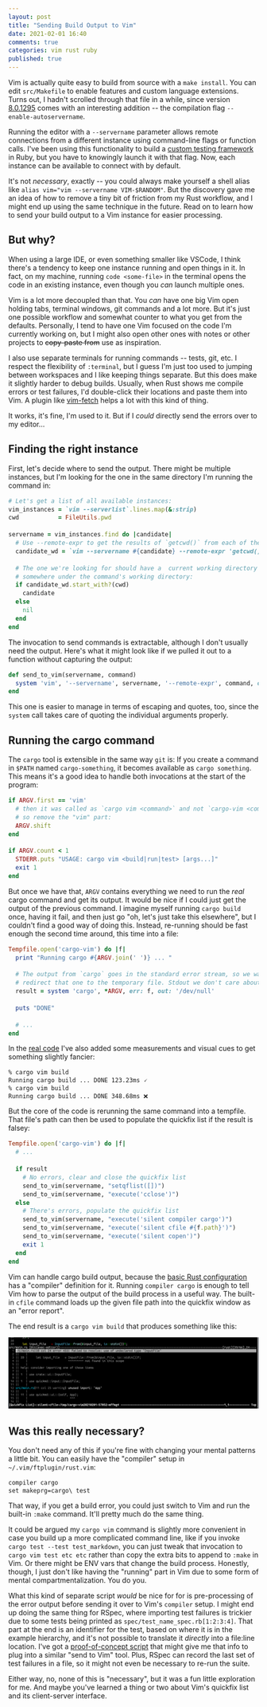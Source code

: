 ```yaml
---
layout: post
title: "Sending Build Output to Vim"
date: 2021-02-01 16:40
comments: true
categories: vim rust ruby
published: true
---
```


Vim is actually quite easy to build from source with a `make install`. You can edit `src/Makefile` to enable features and custom language extensions. Turns out, I hadn't scrolled through that file in a while, since version [8.0.1295](https://github.com/vim/vim/commit/e42a6d250907e278707753d7d1ba91ffc2471db0) comes with an interesting addition -- the compilation flag `--enable-autoservername`.

Running the editor with a `--servername` parameter allows remote connections from a different instance using command-line flags or function calls. I've been using this functionality to build a [custom testing framework](https://github.com/AndrewRadev/vimrunner) in Ruby, but you have to knowingly launch it with that flag. Now, each instance can be available to connect with by default.

It's not *necessary*, exactly -- you could always make yourself a shell alias like `alias vim="vim --servername VIM-$RANDOM"`. But the discovery gave me an idea of how to remove a tiny bit of friction from my Rust workflow, and I might end up using the same technique in the future. Read on to learn how to send your build output to a Vim instance for easier processing.

<!-- more -->

## But why?

When using a large IDE, or even something smaller like VSCode, I think there's a tendency to keep one instance running and open things in it. In fact, on my machine, running `code <some-file>` in the terminal opens the code in an existing instance, even though you *can* launch multiple ones.

Vim is a lot more decoupled than that. You *can* have one big Vim open holding tabs, terminal windows, git commands and a lot more. But it's just one possible workflow and somewhat counter to what you get from the defaults. Personally, I tend to have one Vim focused on the code I'm currently working on, but I might also open other ones with notes or other projects to ~~copy-paste from~~ use as inspiration.

I also use separate terminals for running commands -- tests, git, etc. I respect the flexibility of `:terminal`, but I guess I'm just too used to jumping between workspaces and I like keeping things separate. But this does make it slightly harder to debug builds. Usually, when Rust shows me compile errors or test failures, I'd double-click their locations and paste them into Vim. A plugin like [vim-fetch](https://github.com/wsdjeg/vim-fetch) helps a lot with this kind of thing.

It works, it's fine, I'm used to it. But if I *could* directly send the errors over to my editor...

## Finding the right instance

First, let's decide where to send the output. There might be multiple instances, but I'm looking for the one in the same directory I'm running the command in:

``` ruby
# Let's get a list of all available instances:
vim_instances = `vim --serverlist`.lines.map(&:strip)
cwd           = FileUtils.pwd

servername = vim_instances.find do |candidate|
  # Use --remote-expr to get the results of `getcwd()` from each of the Vims:
  candidate_wd = `vim --servername #{candidate} --remote-expr 'getcwd()'`.strip

  # The one we're looking for should have a  current working directory that's
  # somewhere under the command's working directory:
  if candidate_wd.start_with?(cwd)
    candidate
  else
    nil
  end
end
```

The invocation to send commands is extractable, although I don't usually need the output. Here's what it might look like if we pulled it out to a function without capturing the output:

``` ruby
def send_to_vim(servername, command)
  system 'vim', '--servername', servername, '--remote-expr', command, out: '/dev/null'
end
```

This one is easier to manage in terms of escaping and quotes, too, since the `system` call takes care of quoting the individual arguments properly.

## Running the cargo command

The `cargo` tool is extensible in the same way `git` is: If you create a command in `$PATH` named `cargo-something`, it becomes available as `cargo something`. This means it's a good idea to handle both invocations at the start of the program:

``` ruby
if ARGV.first == 'vim'
  # then it was called as `cargo vim <command>` and not `cargo-vim <command>`,
  # so remove the "vim" part:
  ARGV.shift
end

if ARGV.count < 1
  STDERR.puts "USAGE: cargo vim <build|run|test> [args...]"
  exit 1
end
```

But once we have that, `ARGV` contains everything we need to run the *real* cargo command and get its output. It would be nice if I could just get the output of the previous command. I imagine myself running `cargo build` once, having it fail, and then just go "oh, let's just take this elsewhere", but I couldn't find a good way of doing this. Instead, re-running should be fast enough the second time around, this time into a file:

``` ruby
Tempfile.open('cargo-vim') do |f|
  print "Running cargo #{ARGV.join(' ')} ... "

  # The output from `cargo` goes in the standard error stream, so we want to
  # redirect that one to the temporary file. Stdout we don't care about much.
  result = system 'cargo', *ARGV, err: f, out: '/dev/null'

  puts "DONE"

  # ...
end
```

In the [real code](https://github.com/AndrewRadev/scripts/blob/c352c9e5bb42adb4435282e851ae4e98e319bfd0/bin/cargo-vim) I've also added some measurements and visual cues to get something slightly fancier:

```
% cargo vim build
Running cargo build ... DONE 123.23ms 🗸
% cargo vim build
Running cargo build ... DONE 348.68ms ❌
```

But the core of the code is rerunning the same command into a tempfile. That file's path can then be used to populate the quickfix list if the result is falsey:

``` ruby
Tempfile.open('cargo-vim') do |f|
  # ...

  if result
    # No errors, clear and close the quickfix list
    send_to_vim(servername, "setqflist([])")
    send_to_vim(servername, "execute('cclose')")
  else
    # There's errors, populate the quickfix list
    send_to_vim(servername, "execute('silent compiler cargo')")
    send_to_vim(servername, "execute('silent cfile #{f.path}')")
    send_to_vim(servername, "execute('silent copen')")
    exit 1
  end
end
```

Vim can handle cargo build output, because the [basic Rust configuration](https://github.com/rust-lang/rust.vim) has a "compiler" definition for it. Running `compiler cargo` is enough to tell Vim how to parse the output of the build process in a useful way. The built-in `cfile` command loads up the given file path into the quickfix window as an "error report".

The end result is a `cargo vim build` that produces something like this:

![Build output in the quickfix window](/images/cargo-quickfix.png)

## Was this really necessary?

You don't need any of this if you're fine with changing your mental patterns a little bit. You can easily have the "compiler" setup in `~/.vim/ftplugin/rust.vim`:

``` vim
compiler cargo
set makeprg=cargo\ test
```

That way, if you get a build error, you could just switch to Vim and run the built-in `:make` command. It'll pretty much do the same thing.

It could be argued my `cargo vim` command is slightly more convenient in case you build up a more complicated command line, like if you invoke `cargo test --test test_markdown`, you can just tweak that invocation to `cargo vim test etc etc` rather than copy the extra bits to append to `:make` in Vim. Or there might be ENV vars that change the build process. Honestly, though, I just don't like having the "running" part in Vim due to some form of mental compartmentalization. You do you.

What this kind of separate script *would* be nice for for is pre-processing of the error output before sending it over to Vim's `compiler` setup. I might end up doing the same thing for RSpec, where importing test failures is trickier due to some tests being printed as `spec/test_name_spec.rb[1:2:3:4]`. That part at the end is an identifier for the test, based on where it is in the example hierarchy, and it's not possible to translate it *directly* into a file:line location. I've got a [proof-of-concept script](https://github.com/AndrewRadev/scripts/blob/c352c9e5bb42adb4435282e851ae4e98e319bfd0/bin/rspec-translate) that might give me that info to plug into a similar "send to Vim" tool. Plus, RSpec can record the last set of test failures in a file, so it might not even be necessary to re-run the suite.

Either way, no, none of this is "necessary", but it was a fun little exploration for me. And maybe you've learned a thing or two about Vim's quickfix list and its client-server interface.

